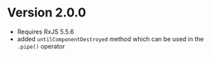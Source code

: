
# Version 2.0.0

- Requires RxJS 5.5.6
- added `untilComponentDestroyed` method which can be used in the `.pipe()` operator

